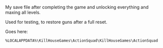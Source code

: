 My save file after completing the game and unlocking everything and maxing all levels.

Used for testing, to restore guns after a full reset.

Goes here:

```
%LOCALAPPDATA%\KillHouseGames\ActionSquad\KillHouseGames\ActionSquad
```
